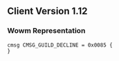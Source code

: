 ## Client Version 1.12

### Wowm Representation
```rust,ignore
cmsg CMSG_GUILD_DECLINE = 0x0085 {
}

```
